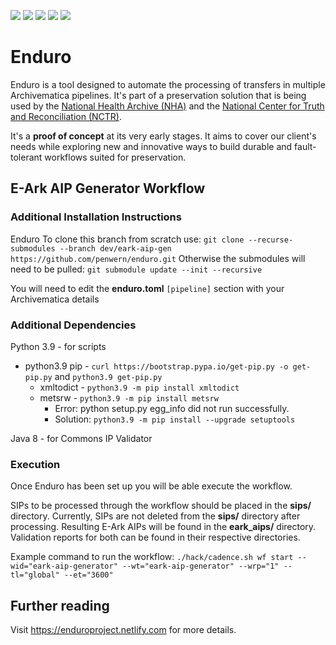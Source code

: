 
<p align="left">
  <a href="https://github.com/artefactual-labs/enduro/releases/latest"><img src="https://img.shields.io/github/v/release/artefactual-labs/enduro.svg?color=orange"/></a>
  <img src="https://github.com/artefactual-labs/enduro/workflows/Test/badge.svg"/>
  <a href="LICENSE"><img src="https://img.shields.io/badge/license-Apache%202.0-blue.svg"/></a>
  <a href="https://goreportcard.com/report/github.com/artefactual-labs/enduro"><img src="https://goreportcard.com/badge/github.com/artefactual-labs/enduro"/></a>
  <a href="https://codecov.io/gh/artefactual-labs/enduro"><img src="https://img.shields.io/codecov/c/github/artefactual-labs/enduro"/></a>
</p>

# Enduro

Enduro is a tool designed to automate the processing of transfers in multiple
Archivematica pipelines. It's part of a preservation solution that is being
used by the [National Health Archive (NHA)] and the [National Center for Truth
and Reconciliation (NCTR)].

It's a **proof of concept** at its very early stages. It aims to cover our
client's needs while exploring new and innovative ways to build durable and
fault-tolerant workflows suited for preservation.


## E-Ark AIP Generator Workflow
### Additional Installation Instructions
Enduro 
To clone this branch from scratch use:
`git clone --recurse-submodules --branch dev/eark-aip-gen https://github.com/penwern/enduro.git`
Otherwise the submodules will need to be pulled:
`git submodule update --init --recursive`

You will need to edit the **enduro.toml** `[pipeline]` section with your Archivematica details


### Additional Dependencies
Python 3.9	-	for scripts
 - python3.9 pip - `curl https://bootstrap.pypa.io/get-pip.py -o get-pip.py` and `python3.9 get-pip.py`
	 - xmltodict - `python3.9 -m pip install xmltodict`
	 - metsrw - `python3.9 -m pip install metsrw`
		 - Error: python setup.py egg_info did not run successfully.
		 - Solution: `python3.9 -m pip install --upgrade setuptools`

Java 8	- for Commons IP Validator

### Execution
Once Enduro has been set up you will be able execute the workflow.

SIPs to be processed through the workflow should be placed in the **sips/** directory.
Currently, SIPs are not deleted from the **sips/** directory after processing.
Resulting E-Ark AIPs will be found in the **eark_aips/** directory.
Validation reports for both can be found in their respective directories.

Example command to run the workflow:
`./hack/cadence.sh wf start --wid="eark-aip-generator" --wt="eark-aip-generator" --wrp="1" --tl="global" --et="3600"`


## Further reading

Visit https://enduroproject.netlify.com for more details.

[National Health Archive (NHA)]: https://www.piql.com/norwegians-digital-health-data-to-be-preserved-for-future-generations/
[National Center for Truth and Reconciliation (NCTR)]: https://nctr.ca/about/about-the-nctr/our-mandate/
